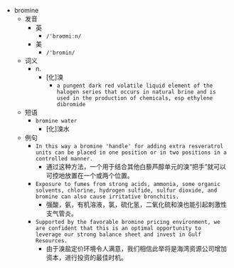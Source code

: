 - bromine
  - 发音
    - 英
      - `/'brəʊmiːn/`
    - 美
      - `/'bromin/`
  - 词义
    - n.
      - [化]溴
        - `a pungent dark red volatile liquid element of the halogen series that occurs in natural brine and is used in the production of chemicals, esp ethylene dibromide`
  - 短语
    - `bromine water`
      - [化]溴水 
  - 例句
    - `In this way a bromine 'handle' for adding extra resveratrol units can be placed in one position or in two positions in a controlled manner.`
      - 通过这种方法，一个用于结合其他白藜芦醇单元的溴“把手”就可以可控地放置在一个或两个位置。
    - `Exposure to fumes from strong acids, ammonia, some organic solvents, chlorine, hydrogen sulfide, sulfur dioxide, and bromine can also cause irritative bronchitis.`
      - 强酸，氨，有机溶液，氯，硫化氢，二氧化硫和溴也能引起刺激性支气管炎。
    - `Supported by the favorable bromine pricing environment, we are confident that this is an optimal opportunity to leverage our strong balance sheet and invest in Gulf Resources.`
      - 由于溴盐定价环境令人满意，我们相信此举将是海湾资源公司增加资本，进行投资的最佳时机。


